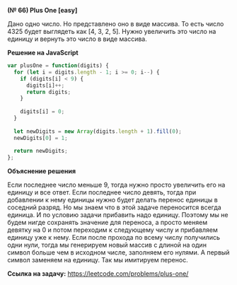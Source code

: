 **(№ 66) Plus One [easy]**

Дано одно число. Но представлено оно в виде массива. То есть число 4325 будет выглядеть как [4, 3, 2, 5].
Нужно увеличить это число на единицу и вернуть это число в виде массива.

**Решение на JavaScript**

```javascript
var plusOne = function(digits) {
  for (let i = digits.length - 1; i >= 0; i--) {
    if (digits[i] < 9) {
      digits[i]++;
      return digits;
    }
      
    digits[i] = 0;
  }
    
  let newDigits = new Array(digits.length + 1).fill(0);
  newDigits[0] = 1;
    
  return newDigits;
};
```

**Объяснение решения**

Если последнее число меньше 9, тогда нужно просто увеличить его на единицу и все ответ. Если последнее число девять, тогда при добавлении к нему единицы нужно будет делать перенос единицы в соседний разряд. Но мы знаем что в этой задаче переносится всегда единица. И по условию задачи прибавить надо единицу. Поэтому мы не будем нигде сохранять значение для переноса, а просто меняем девятку на 0 и потом переходим к следующему числу и прибавляем единицу уже к нему. Если после прохода по всему числу получились одни нули, тогда мы генерируем новый массив с длиной на один символ больше чем в исходном числе, заполняем его нулями. А первый символ заменяем на единицу. Так мы имитируем перенос.

**Ссылка на задачу:** https://leetcode.com/problems/plus-one/